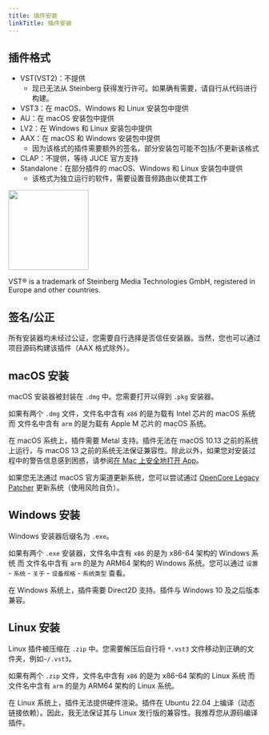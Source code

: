 ```yaml
---
title: 插件安装
linkTitle: 插件安装
---
```


## 插件格式

- VST(VST2)：不提供
    - 现已无法从 Steinberg 获得发行许可。如果确有需要，请自行从代码进行构建。
- VST3：在 macOS、Windows 和 Linux 安装包中提供
- AU：在 macOS 安装包中提供
- LV2：在 Windows 和 Linux 安装包中提供
- AAX：在 macOS 和 Windows 安装包中提供
    - 因为该格式的插件需要额外的签名，部分安装包可能不包括/不更新该格式
- CLAP：不提供，等待 JUCE 官方支持
- Standalone：在部分插件的 macOS、Windows 和 Linux 安装包中提供
    - 该格式为独立运行的软件，需要设置音频路由以使其工作

<img src="/images/vst3.png" style="width: 120pt; max-width: 100%; height: auto"/>

VST® is a trademark of Steinberg Media Technologies GmbH, registered in Europe and other countries.

## 签名/公正

所有安装器均未经过公证，您需要自行选择是否信任安装器。当然，您也可以通过项目源码构建该插件（AAX 格式除外）。

## macOS 安装

macOS 安装器被封装在 `.dmg` 中。您需要打开以得到 `.pkg` 安装器。

如果有两个 `.dmg` 文件，文件名中含有 `x86` 的是为载有 Intel 芯片的 macOS 系统 而 文件名中含有 `arm` 的是为载有 Apple M 芯片的 macOS 系统。

在 macOS 系统上，插件需要 Metal 支持。插件无法在 macOS 10.13 之前的系统上运行，与 macOS 13 之前的系统无法保证兼容性。除此以外，如果您对安装过程中的警告信息感到困惑，请参阅[在 Mac 上安全地打开 App](https://support.apple.com/zh-cn/102445)。

如果您无法通过 macOS 官方渠道更新系统，您可以尝试通过 [OpenCore Legacy Patcher](https://github.com/dortania/OpenCore-Legacy-Patcher) 更新系统（使用风险自负）。

## Windows 安装

Windows 安装器后缀名为 `.exe`。

如果有两个 `.exe` 安装器，文件名中含有 `x86` 的是为 x86-64 架构的 Windows 系统 而 文件名中含有 `arm` 的是为 ARM64 架构的 Windows 系统。您可以通过 `设置` - `系统` - `关于` - `设备规格` - `系统类型` 查看。

在 Windows 系统上，插件需要 Direct2D 支持。插件与 Windows 10 及之后版本兼容。

## Linux 安装

Linux 插件被压缩在 `.zip` 中。您需要解压后自行将 `*.vst3` 文件移动到正确的文件夹，例如`~/.vst3`。

如果有两个 `.zip` 文件，文件名中含有 `x86` 的是为 x86-64 架构的 Linux 系统 而 文件名中含有 `arm` 的是为 ARM64 架构的 Linux 系统。

在 Linux 系统上，插件无法提供硬件渲染。插件在 Ubuntu 22.04 上编译（动态链接依赖）。因此，我无法保证其与 Linux 发行版的兼容性。我推荐您从源码编译插件。